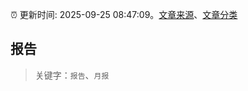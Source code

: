 :alarm_clock: 更新时间: 2025-09-25 08:47:09。[文章来源](/README.md)、[文章分类](/TAGS.md)

## 报告


> 关键字：`报告`、`月报`



